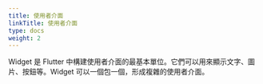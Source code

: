 ```yaml
---
title: 使用者介面
linkTitle: 使用者介面
type: docs
weight: 2
---
```


Widget 是 Flutter 中構建使用者介面的最基本單位。它們可以用來顯示文字、圖片、按鈕等。Widget 可以一個包一個，形成複雜的使用者介面。
